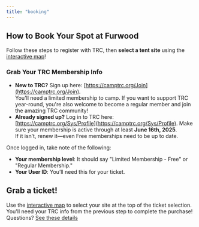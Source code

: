 ```yaml
---
title: "booking"
---
```


## How to Book Your Spot at Furwood

Follow these steps to register with TRC, then **select a tent site** using the [interactive map](#widget)!

### Grab Your TRC Membership Info
- **New to TRC?** Sign up here: [https://camptrc.org/Join](https://camptrc.org/Join).  
  You'll need a limited membership to camp. If you want to support TRC year-round, you're also welcome to become a regular member and join the amazing TRC community!
- **Already signed up?** Log in to TRC here: [https://camptrc.org/Sys/Profile](https://camptrc.org/Sys/Profile).
  Make sure your membership is active through at least **June 16th, 2025**.  
  If it isn’t, renew it—even Free memberships need to be up to date.

Once logged in, take note of the following:
- **Your membership level**: It should say "Limited Membership - Free" or "Regular Membership."
- **Your User ID**: You’ll need this for your ticket.

## Grab a ticket!

Use the [interactive map](#widget) to select your site at the top of the ticket selection. You'll need your TRC info from the previous step to complete the purchase! Questions? [See these details](#faqs)
